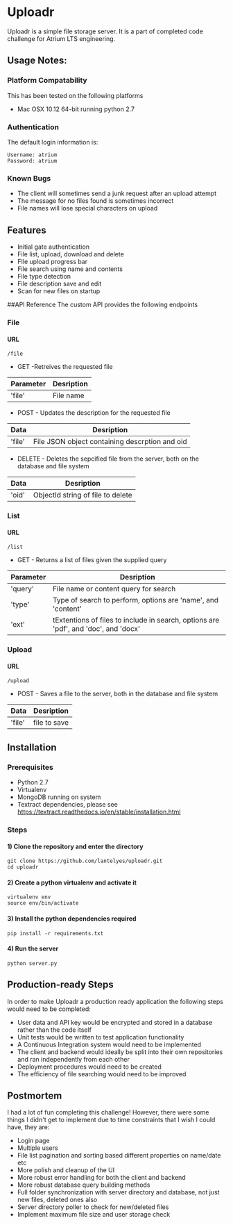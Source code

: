 # Uploadr

Uploadr is a simple file storage server.
It is a part of completed code challenge for Atrium LTS engineering.

## Usage Notes:
### Platform Compatability
This has been tested on the following platforms
* Mac OSX 10.12 64-bit running python 2.7

### Authentication
The default login information is:
```
Username: atrium
Password: atrium
```


### Known Bugs
* The client will sometimes send a junk request after an upload attempt
* The message for no files found is sometimes incorrect
* File names will lose special characters on upload


## Features
* Initial gate authentication
* File list, upload, download and delete
* FIle upload progress bar
* File search using name and contents
* File type detection
* File description save and edit
* Scan for new files on startup

##API Reference
The custom API provides the following endpoints
### File
#### URL
```
/file
```
* GET -Retreives the requested file 

| Parameter     | Desription    
| ------------- | ------------- 
| 'file'        | File name     

* POST - Updates the description for the requested file

| Data    | Desription          
| ------------- | ------------- 
| 'file'        | File JSON object containing descrption and oid

* DELETE - Deletes the sepcified file from the server, both on the database and file system

| Data          | Desription    
| ------------- | -------------
| 'oid'         | ObjectId string of file to delete


### List
#### URL
```
/list
```
* GET - Returns a list of files given the supplied query

| Parameter     | Desription    
| ------------- | ------------- 
| 'query'       | File name or content query for search
| 'type'        | Type of search to perform, options are 'name', and 'content'
| 'ext'         | tExtentions of files to include in search, options are 'pdf', and 'doc', and 'docx'

### Upload
#### URL
```
/upload
```
* POST - Saves a file to the server, both in the database and file system

| Data          | Desription         
| ------------- |------------- |
| 'file'        | file to save




## Installation

### Prerequisites
* Python 2.7
* Virtualenv
* MongoDB running on system
* Textract dependencies, please see https://textract.readthedocs.io/en/stable/installation.html

### Steps

#### 1) Clone the repository and enter the directory
```
git clone https://github.com/lantelyes/uploadr.git
cd uploadr
```

#### 2) Create a python virtualenv and activate it
```
virtualenv env
source env/bin/activate
```

#### 3) Install the python dependencies required
```
pip install -r requirements.txt
```

#### 4) Run the server
```
python server.py
```

## Production-ready Steps
In order to make Uploadr a production ready application the following steps would need to be completed:

* User data and API key would be encrypted and stored in a database rather than the code itself
* Unit tests would be written to test application functionality
* A Continuous Integration system would need to be implemented
* The client and backend would ideally be split into their own repositories and ran independently from each other
* Deployment procedures would need to be created
* The efficiency of file searching would need to be improved

## Postmortem
I had a lot of fun completing this challenge! However, there were some things I didn't get to implement due to time constraints that I wish I could have, they are:

* Login page
* Multiple users
* File list pagination and sorting based different properties on name/date etc
* More polish and cleanup of the UI
* More robust error handling for both the client and backend
* More robust database query building methods
* Full folder synchronization with server directory and database, not just new files, deleted ones also
* Server directory poller to check for new/deleted files
* Implement maximum file size and user storage check